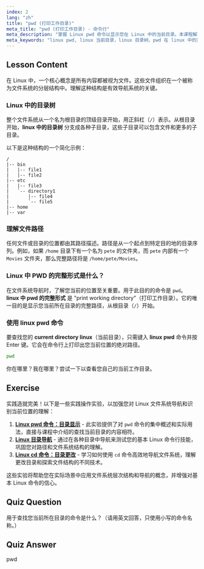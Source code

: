 ```yaml
---
index: 2
lang: "zh"
title: "pwd (打印工作目录)"
meta_title: "pwd (打印工作目录) - 命令行"
meta_description: "掌握 Linux pwd 命令以显示您在 Linux 中的当前目录。本课程解释了 pwd 在 Linux 中的完整形式以及如何在 Linux 中导航目录树。"
meta_keywords: "linux pwd, linux 当前目录，linux 目录树，pwd 在 linux 中的完整形式，打印工作目录，linux 路径，linux 导航，命令行基础"
---
```


## Lesson Content

在 Linux 中，一个核心概念是所有内容都被视为文件。这些文件组织在一个被称为文件系统的分层结构中。理解这种结构是有效导航系统的关键。

### Linux 中的目录树

整个文件系统从一个名为根目录的顶级目录开始，用正斜杠（`/`）表示。从根目录开始，**linux 中的目录树** 分支成各种子目录，这些子目录可以包含文件和更多的子目录。

以下是这种结构的一个简化示例：

```plaintext
/
|-- bin
|   |-- file1
|   |-- file2
|-- etc
|   |-- file3
|   `-- directory1
|       |-- file4
|       `-- file5
|-- home
|-- var
```

### 理解文件路径

任何文件或目录的位置都由其路径描述。路径是从一个起点到特定目的地的目录序列。例如，如果 `/home` 目录下有一个名为 `pete` 的文件夹，而 `pete` 内部有一个 `Movies` 文件夹，那么完整路径将是 `/home/pete/Movies`。

### Linux 中 PWD 的完整形式是什么？

在文件系统导航时，了解您当前的位置至关重要。用于此目的的命令是 `pwd`。**linux 中 pwd 的完整形式** 是 "print working directory"（打印工作目录）。它的唯一目的是显示您当前所在目录的完整路径，从根目录（`/`）开始。

### 使用 linux pwd 命令

要查找您的 **current directory linux**（当前目录），只需键入 **linux pwd** 命令并按 Enter 键。它会在命令行上打印出您当前位置的绝对路径。

```bash
pwd
```

你在哪里？我在哪里？尝试一下以查看您自己的当前工作目录。

## Exercise

实践造就完美！以下是一些实践操作实验，以加强您对 Linux 文件系统导航和识别当前位置的理解：

1.  **[Linux pwd 命令：目录显示](https://labex.io/zh/labs/linux-linux-pwd-command-directory-displaying-209734)** - 此实验提供了对 `pwd` 命令的集中概述和实际用法，直接与课程中介绍的查找当前目录的内容相符。
2.  **[Linux 目录导航](https://labex.io/zh/labs/linux-directory-navigation-387844)** - 通过在各种目录中导航来测试您的基本 Linux 命令行技能，巩固您对路径和文件系统结构的理解。
3.  **[Linux cd 命令：目录更改](https://labex.io/zh/labs/linux-linux-cd-command-directory-changing-209733)** - 学习如何使用 `cd` 命令高效地导航文件系统，理解更改目录和探索文件结构的不同技术。

这些实验将帮助您在实际场景中应用文件系统层次结构和导航的概念，并增强对基本 Linux 命令的信心。

## Quiz Question

用于查找您当前所在目录的命令是什么？（请用英文回答，只使用小写的命令名称。）

## Quiz Answer

pwd
